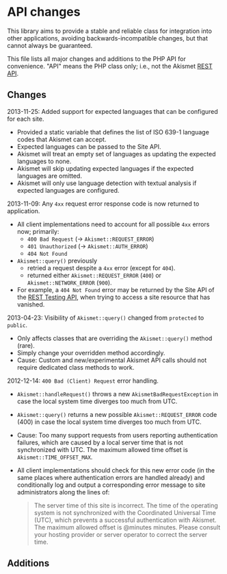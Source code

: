 # API changes

This library aims to provide a stable and reliable class for integration into other applications, avoiding backwards-incompatible changes, but that cannot always be guaranteed.

This file lists all major changes and additions to the PHP API for convenience.  "API" means the PHP class only; i.e., not the Akismet [REST API].

## Changes

2013-11-25: Added support for expected languages that can be configured for each site.  

* Provided a static variable that defines the list of ISO 639-1 language codes that Akismet can accept.
* Expected languages can be passed to the Site API.
* Akismet will treat an empty set of languages as updating the expected languages to none.
* Akismet will skip updating expected languages if the expected languages are omitted.
* Akismet will only use language detection with textual analysis if expected languages are configured.

2013-11-09: Any `4xx` request error response code is now returned to application.

* All client implementations need to account for all possible `4xx` errors now; primarily:
    * `400 Bad Request` (→ `Akismet::REQUEST_ERROR`)
    * `401 Unauthorized` (→ `Akismet::AUTH_ERROR`)
    * `404 Not Found`
* `Akismet::query()` previously
    * retried a request despite a `4xx` error (except for `404`).
    * returned either `Akismet::REQUEST_ERROR` (`400`) or `Akismet::NETWORK_ERROR` (`900`).
* For example, a `404 Not Found` error may be returned by the Site API of the [REST Testing API], when trying to access a site resource that has vanished.

2013-04-23: Visibility of `Akismet::query()` changed from `protected` to `public`.

* Only affects classes that are overriding the `Akismet::query()` method (rare).
* Simply change your overridden method accordingly.
* Cause: Custom and new/experimental Akismet API calls should not require dedicated class methods to work.

2012-12-14: `400 Bad (Client) Request` error handling.

* `Akismet::handleRequest()` throws a new `AkismetBadRequestException` in case the local system time diverges too much from UTC.
* `Akismet::query()` returns a new possible `Akismet::REQUEST_ERROR` code (400) in case the local system time diverges too much from UTC.
* Cause: Too many support requests from users reporting authentication failures, which are caused by a local server time that is not synchronized with UTC.  The maximum allowed time offset is `Akismet::TIME_OFFSET_MAX`.
* All client implementations should check for this new error code (in the same places where authentication errors are handled already) and conditionally log and output a corresponding error message to site administrators along the lines of:

  > The server time of this site is incorrect. The time of the operating system is not synchronized with the Coordinated Universal Time (UTC), which prevents a successful authentication with Akismet. The maximum allowed offset is @minutes minutes. Please consult your hosting provider or server operator to correct the server time.


## Additions


[REST API]: http://akismet.com/api
[REST Testing API]: http://akismet.com/api#api-test
